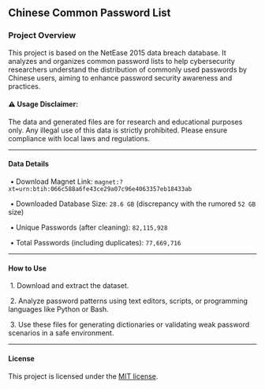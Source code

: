## Chinese Common Password List



### Project Overview



This project is based on the NetEase 2015 data breach database. It analyzes and organizes common password lists to help cybersecurity researchers understand the distribution of commonly used passwords by Chinese users, aiming to enhance password security awareness and practices.



#### ⚠️ Usage Disclaimer: ####

The data and generated files are for research and educational purposes only. Any illegal use of this data is strictly prohibited. Please ensure compliance with local laws and regulations.

-----

#### Data Details ####

​    •   Download Magnet Link: ```magnet:?xt=urn:btih:066c588a6fe43ce29a07c96e4063357eb18433ab```

​    •   Downloaded Database Size: `28.6 GB` (discrepancy with the rumored `52 GB` size)

​    •   Unique Passwords (after cleaning): `82,115,928`

​    •   Total Passwords (including duplicates): `77,669,716`

---

#### How to Use ####

​    1.  Download and extract the dataset.

​    2.  Analyze password patterns using text editors, scripts, or programming languages like Python or Bash.

​    3.  Use these files for generating dictionaries or validating weak password scenarios in a safe environment.

----

#### License ####

This project is licensed under the [MIT license](https://github.com/danielmiessler/SecLists/blob/master/LICENSE).
